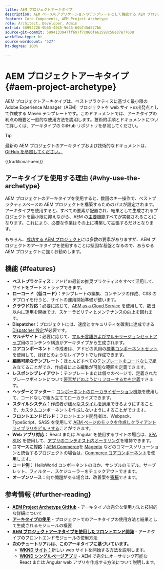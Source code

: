 ```yaml
---
title: AEM プロジェクトアーキタイプ
description: AEM ベースのアプリケーションのテンプレートとして機能する AEM プロジェクトアーキタイプについて説明します。
feature: Core Components, AEM Project Archetype
role: Architect, Developer, Admin
exl-id: 58994726-9b65-4035-9d45-60b745d577bb
source-git-commit: 5994133947ff697f7c866fe61598c58e37e77008
workflow-type: ht
source-wordcount: '527'
ht-degree: 100%

---
```



# AEM プロジェクトアーキタイプ {#aem-project-archetype}

AEM プロジェクトアーキタイプは、ベストプラクティスに基づく最小限の Adobe Experience Manager（AEM）プロジェクトを web サイトの出発点として作成する Maven テンプレートです。このドキュメントでは、アーキタイプの利点の概要と一般的な使用方法を説明します。技術的手順とドキュメントについて詳しくは、アーキタイプの GitHub リポジトリを参照してください。

>[!TIP]
>
>最新の AEM プロジェクトのアーキタイプおよび技術的なドキュメントは、[GitHub を参照してください。](https://github.com/adobe/aem-project-archetype)

{{traditional-aem}}

## アーキタイプを使用する理由 {#why-use-the-archetype}

AEM プロジェクトのアーキタイプを使用すると、数回のキー操作で、ベストプラクティスベースの AEM プロジェクトを構築するためのパスが設定されます。アーキタイプを使用すると、すべての要素が配置され、結果として生成されるプロジェクトを最小限に抑えながら、AEM の[主要機能](/help/developing/archetype/using.md#what-you-get)すべてが実装されることになります。これにより、必要な作業はその上に構築して拡張するだけとなります。

もちろん、[成功する AEM プロジェクト](/help/developing/success.md)には多数の要素がありますが、AEM プロジェクトのアーキタイプを使用することは堅固な基盤となるので、あらゆる AEM プロジェクトに強くお勧めします。

## 機能 {#features}

* **ベストプラクティス：**&#x200B;アドビの最新の推奨プラクティスをすべて活用して、サイトをブートストラップできます。
* **ローコード（低コード）：**&#x200B;テンプレートの編集、コンテンツの作成、CSS のデプロイを行うと、サイトの運用開始準備が整います。
* **クラウド対応：**&#x200B;必要に応じて、[AEM as a Cloud Service](https://experienceleague.adobe.com/docs/experience-manager-cloud-service/landing/home.html?lang=ja) を使用して、数日以内に運用を開始でき、スケーラビリティとメンテナンスの向上を図れます。
* **Dispatcher：**&#x200B;プロジェクトには、速度とセキュリティを確実に達成できる [Dispatcher 設定](https://experienceleague.adobe.com/docs/experience-manager-dispatcher/using/dispatcher.html?lang=ja)が必要です。
* **マルチサイト：**&#x200B;必要に応じて、[マルチ言語およびマルチリージョンセットアップ](https://experienceleague.adobe.com/docs/experience-manager-cloud-service/sites/administering/reusing-content/msm/overview.html?lang=ja)用のコンテンツ構造がアーキタイプから生成されます。
* **コアコンポーネント：**&#x200B;作成者は、アドビの汎用の[標準コンポーネントセット](/help/introduction.md)を使用して、ほぼどのようなレイアウトでも作成できます。
* **編集可能なテンプレート：**&#x200B;ほとんどすべての[テンプレートをコードなしで](https://experienceleague.adobe.com/docs/experience-manager-learn/sites/page-authoring/template-editor-feature-video-use.html?lang=ja)組み立てることができ、作成者による編集が可能な範囲を定義できます。
* **レスポンシブレイアウト：**&#x200B;テンプレートまたは個々のページで、定義されたブレークポイントについて[要素がどのようにリフローするかを定義](https://experienceleague.adobe.com/docs/experience-manager-core-components/using/get-started/localization.html?lang=ja)できます。
* **ヘッダーとフッター：** [コンポーネントのローカライゼーション機能](https://experienceleague.adobe.com/docs/experience-manager-core-components/using/get-started/localization.html?lang=ja)を使用して、コードなしで組み立ててローカライズできます。
* **スタイルシステム：**&#x200B;作成者が[様々なスタイルを適用](https://experienceleague.adobe.com/docs/experience-manager-learn/getting-started-wknd-tutorial-develop/project-archetype/style-system.html?lang=ja)できるようにすることで、カスタムコンポーネントを作成しないようにすることができます。
* **フロントエンドビルド：**&#x200B;フロントエンド開発者は、Webpack、TypeScript、SASS を使用して [AEM ページのモックを作成しクライアントライブラリをビルドする](front-end.md)ことができます。
* **Web アプリ対応：** React または Angular を使用するサイトの場合は、[SPA SDK](https://experienceleague.adobe.com/docs/experience-manager-cloud-service/content/implementing/developing/hybrid/developing.html?lang=ja) を使用して、[アプリのコンテキスト内オーサリング](https://experienceleague.adobe.com/docs/experience-manager-learn/sites/spa-editor/spa-editor-framework-feature-video-use.html?lang=ja)を維持できます。
* **コマースに対応：**[AEM Commerce](https://experienceleague.adobe.com/docs/experience-manager-cloud-service/content-and-commerce/home.html?lang=ja)を [Magento](https://magento.com/jp) などのコマースソリューションと統合するプロジェクトの場合は、[Commerce コアコンポーネント](https://github.com/adobe/aem-core-cif-components)を使用します。
* **コード例：** HelloWorld コンポーネントのほか、サンプルのモデル、サーブレット、フィルター、スケジューラーをチェックアウトできます。
* **オープンソース：**&#x200B;何か問題がある場合は、改善案を[寄稿](https://github.com/adobe/aem-core-wcm-components/blob/master/CONTRIBUTING.md)できます。

## 参考情報 {#further-reading}

* **[AEM Project Archetype GitHub](https://github.com/adobe/aem-project-archetype)** - アーキタイプの完全な使用方法と技術的な詳細について
* **[アーキタイプの使用](using.md)** - プロジェクトでのアーキタイプの使用方法と結果として生成されるモジュールの概要
* **[AEM プロジェクトアーキタイプを使用したフロントエンド開発](front-end.md)** - アーキタイプのフロントエンドモジュールの使用方法
* **次のチュートリアルは、このアーキタイプに基づいています。**
   * **[WKND サイト：](https://experienceleague.adobe.com/docs/experience-manager-learn/getting-started-wknd-tutorial-develop/overview.html?lang=ja)**&#x200B;新しい web サイトを開始する方法を説明します。
   * **[WKND シングルページアプリ](https://experienceleague.adobe.com/docs/experience-manager-learn/sites/spa-editor/spa-editor-framework-feature-video-use.html?lang=ja)** - AEM で完全にオーサリング可能な React または Angular web アプリを作成する方法について説明します。
